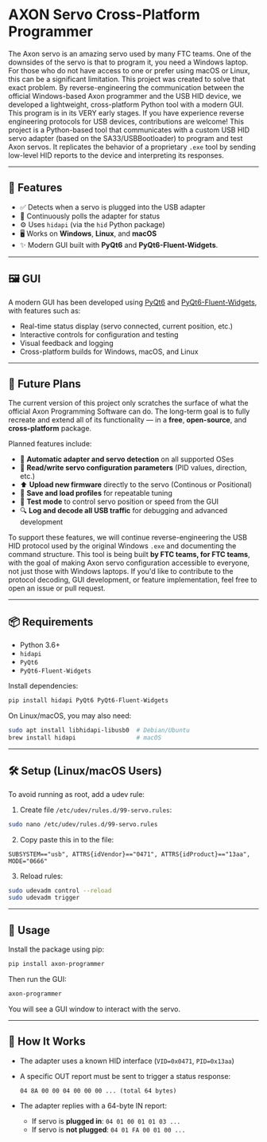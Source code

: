
# AXON Servo Cross-Platform Programmer

The Axon servo is an amazing servo used by many FTC teams. One of the downsides of the servo is that to program it, you need a Windows laptop. For those who do not have access to one or prefer using macOS or Linux, this can be a significant limitation. This project was created to solve that exact problem. By reverse-engineering the communication between the official Windows-based Axon programmer and the USB HID device, we developed a lightweight, cross-platform Python tool with a modern GUI.
This program is in its VERY early stages. If you have experience reverse engineering protocols for USB devices, contributions are welcome!
This project is a Python-based tool that communicates with a custom USB HID servo adapter (based on the SA33/USBBootloader) to program and test Axon servos.
It replicates the behavior of a proprietary `.exe` tool by sending low-level HID reports to the device and interpreting its responses.

---

## 🔧 Features

- ✅ Detects when a servo is plugged into the USB adapter
- 🔄 Continuously polls the adapter for status
- ⚙️ Uses `hidapi` (via the `hid` Python package)
- 🖥️ Works on **Windows**, **Linux**, and **macOS**
- ✨ Modern GUI built with **PyQt6** and **PyQt6-Fluent-Widgets**.

---

## 🖼️ GUI

A modern GUI has been developed using [PyQt6](https://pypi.org/project/PyQt6/) and [PyQt6-Fluent-Widgets](https://pypi.org/project/PyQt6-Fluent-Widgets/), with features such as:

* Real-time status display (servo connected, current position, etc.)
* Interactive controls for configuration and testing
* Visual feedback and logging
* Cross-platform builds for Windows, macOS, and Linux

---

## 🚧 Future Plans

The current version of this project only scratches the surface of what the official Axon Programming Software can do. The long-term goal is to fully recreate and extend all of its functionality — in a **free**, **open-source**, and **cross-platform** package.

Planned features include:

* 🔌 **Automatic adapter and servo detection** on all supported OSes
* 🔄 **Read/write servo configuration parameters** (PID values, direction, etc.)
* ⬆️ **Upload new firmware** directly to the servo (Continous or Positional)
* 💾 **Save and load profiles** for repeatable tuning
* 🧪 **Test mode** to control servo position or speed from the GUI
* 🔍 **Log and decode all USB traffic** for debugging and advanced development

To support these features, we will continue reverse-engineering the USB HID protocol used by the original Windows `.exe` and documenting the command structure.
This tool is being built **by FTC teams, for FTC teams**, with the goal of making Axon servo configuration accessible to everyone, not just those with Windows laptops.
If you'd like to contribute to the protocol decoding, GUI development, or feature implementation, feel free to open an issue or pull request.

---

## 📦 Requirements

- Python 3.6+
- `hidapi`
- `PyQt6`
- `PyQt6-Fluent-Widgets`

Install dependencies:

```bash
pip install hidapi PyQt6 PyQt6-Fluent-Widgets
```

On Linux/macOS, you may also need:

```bash
sudo apt install libhidapi-libusb0  # Debian/Ubuntu
brew install hidapi                 # macOS
```

---

## 🛠️ Setup (Linux/macOS Users)

To avoid running as root, add a udev rule:

1. Create file `/etc/udev/rules.d/99-servo.rules`:

```bash
sudo nano /etc/udev/rules.d/99-servo.rules
```

2. Copy paste this in to the file:
```text
SUBSYSTEM=="usb", ATTRS{idVendor}=="0471", ATTRS{idProduct}=="13aa", MODE="0666"
```

3. Reload rules:

```bash
sudo udevadm control --reload
sudo udevadm trigger
```

---

## 🚀 Usage

Install the package using pip:
```bash
pip install axon-programmer
```

Then run the GUI:

```bash
axon-programmer
```

You will see a GUI window to interact with the servo.

---

## 🧪 How It Works

* The adapter uses a known HID interface (`VID=0x0471`, `PID=0x13aa`)

* A specific OUT report must be sent to trigger a status response:

  ```
  04 8A 00 00 04 00 00 00 ... (total 64 bytes)
  ```

* The adapter replies with a 64-byte IN report:

  * If servo is **plugged in**: `04 01 00 01 01 03 ...`
  * If servo is **not plugged**: `04 01 FA 00 01 00 ...`
